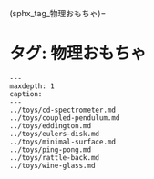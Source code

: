 (sphx_tag_物理おもちゃ)=
# タグ: 物理おもちゃ

```{toctree}
---
maxdepth: 1
caption: 
---
../toys/cd-spectrometer.md
../toys/coupled-pendulum.md
../toys/eddington.md
../toys/eulers-disk.md
../toys/minimal-surface.md
../toys/ping-pong.md
../toys/rattle-back.md
../toys/wine-glass.md
```

